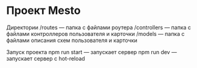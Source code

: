 # Проект Mesto
Директории
/routes — папка с файлами роутера
/controllers — папка с файлами контроллеров пользователя и карточки
/models — папка с файлами описания схем пользователя и карточки

Запуск проекта
npm run start — запускает сервер
npm run dev — запускает сервер с hot-reload
